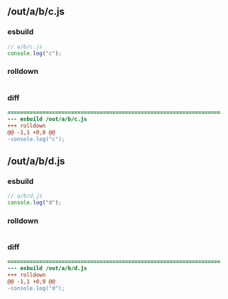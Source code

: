 ## /out/a/b/c.js
### esbuild
```js
// a/b/c.js
console.log("c");
```
### rolldown
```js

```
### diff
```diff
===================================================================
--- esbuild	/out/a/b/c.js
+++ rolldown	
@@ -1,1 +0,0 @@
-console.log("c");

```
## /out/a/b/d.js
### esbuild
```js
// a/b/d.js
console.log("d");
```
### rolldown
```js

```
### diff
```diff
===================================================================
--- esbuild	/out/a/b/d.js
+++ rolldown	
@@ -1,1 +0,0 @@
-console.log("d");

```
